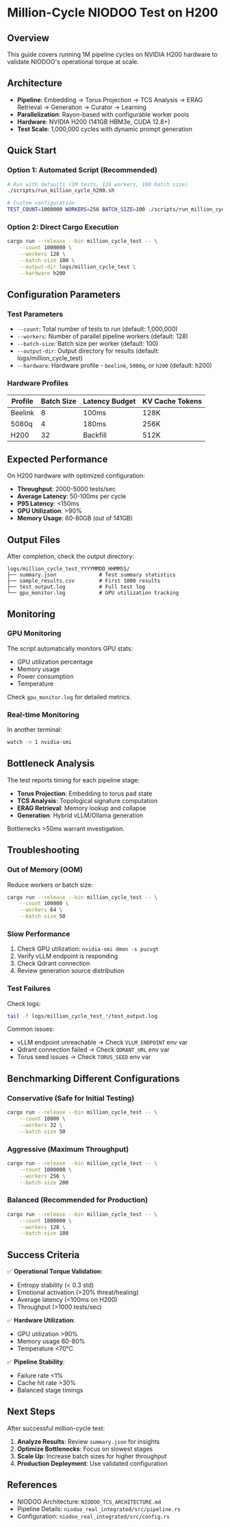 # Million-Cycle NIODOO Test on H200

## Overview

This guide covers running 1M pipeline cycles on NVIDIA H200 hardware to validate NIODOO's operational torque at scale.

## Architecture

- **Pipeline**: Embedding → Torus Projection → TCS Analysis → ERAG Retrieval → Generation → Curator → Learning
- **Parallelization**: Rayon-based with configurable worker pools
- **Hardware**: NVIDIA H200 (141GB HBM3e, CUDA 12.8+)
- **Test Scale**: 1,000,000 cycles with dynamic prompt generation

## Quick Start

### Option 1: Automated Script (Recommended)

```bash
# Run with defaults (1M tests, 128 workers, 100 batch size)
./scripts/run_million_cycle_h200.sh

# Custom configuration
TEST_COUNT=1000000 WORKERS=256 BATCH_SIZE=100 ./scripts/run_million_cycle_h200.sh
```

### Option 2: Direct Cargo Execution

```bash
cargo run --release --bin million_cycle_test -- \
    --count 1000000 \
    --workers 128 \
    --batch-size 100 \
    --output-dir logs/million_cycle_test \
    --hardware h200
```

## Configuration Parameters

### Test Parameters

- `--count`: Total number of tests to run (default: 1,000,000)
- `--workers`: Number of parallel pipeline workers (default: 128)
- `--batch-size`: Batch size per worker (default: 100)
- `--output-dir`: Output directory for results (default: logs/million_cycle_test)
- `--hardware`: Hardware profile - `beelink`, `5080q`, or `h200` (default: h200)

### Hardware Profiles

| Profile | Batch Size | Latency Budget | KV Cache Tokens |
|---------|------------|----------------|-----------------|
| Beelink | 8          | 100ms          | 128K            |
| 5080q   | 4          | 180ms          | 256K            |
| H200    | 32         | Backfill       | 512K            |

## Expected Performance

On H200 hardware with optimized configuration:

- **Throughput**: 2000-5000 tests/sec
- **Average Latency**: 50-100ms per cycle
- **P95 Latency**: <150ms
- **GPU Utilization**: >90%
- **Memory Usage**: 60-80GB (out of 141GB)

## Output Files

After completion, check the output directory:

```
logs/million_cycle_test_YYYYMMDD_HHMMSS/
├── summary.json              # Test summary statistics
├── sample_results.csv        # First 1000 results
├── test_output.log           # Full test log
└── gpu_monitor.log           # GPU utilization tracking
```

## Monitoring

### GPU Monitoring

The script automatically monitors GPU stats:
- GPU utilization percentage
- Memory usage
- Power consumption
- Temperature

Check `gpu_monitor.log` for detailed metrics.

### Real-time Monitoring

In another terminal:
```bash
watch -n 1 nvidia-smi
```

## Bottleneck Analysis

The test reports timing for each pipeline stage:

- **Torus Projection**: Embedding to torus pad state
- **TCS Analysis**: Topological signature computation
- **ERAG Retrieval**: Memory lookup and collapse
- **Generation**: Hybrid vLLM/Ollama generation

Bottlenecks >50ms warrant investigation.

## Troubleshooting

### Out of Memory (OOM)

Reduce workers or batch size:
```bash
cargo run --release --bin million_cycle_test -- \
    --count 100000 \
    --workers 64 \
    --batch-size 50
```

### Slow Performance

1. Check GPU utilization: `nvidia-smi dmon -s pucvgt`
2. Verify vLLM endpoint is responding
3. Check Qdrant connection
4. Review generation source distribution

### Test Failures

Check logs:
```bash
tail -f logs/million_cycle_test_*/test_output.log
```

Common issues:
- vLLM endpoint unreachable → Check `VLLM_ENDPOINT` env var
- Qdrant connection failed → Check `QDRANT_URL` env var
- Torus seed issues → Check `TORUS_SEED` env var

## Benchmarking Different Configurations

### Conservative (Safe for Initial Testing)
```bash
cargo run --release --bin million_cycle_test -- \
    --count 10000 \
    --workers 32 \
    --batch-size 50
```

### Aggressive (Maximum Throughput)
```bash
cargo run --release --bin million_cycle_test -- \
    --count 1000000 \
    --workers 256 \
    --batch-size 200
```

### Balanced (Recommended for Production)
```bash
cargo run --release --bin million_cycle_test -- \
    --count 1000000 \
    --workers 128 \
    --batch-size 100
```

## Success Criteria

✅ **Operational Torque Validation**:
- Entropy stability (< 0.3 std)
- Emotional activation (>20% threat/healing)
- Average latency (<100ms on H200)
- Throughput (>1000 tests/sec)

✅ **Hardware Utilization**:
- GPU utilization >90%
- Memory usage 60-80%
- Temperature <70°C

✅ **Pipeline Stability**:
- Failure rate <1%
- Cache hit rate >30%
- Balanced stage timings

## Next Steps

After successful million-cycle test:

1. **Analyze Results**: Review `summary.json` for insights
2. **Optimize Bottlenecks**: Focus on slowest stages
3. **Scale Up**: Increase batch sizes for higher throughput
4. **Production Deployment**: Use validated configuration

## References

- NIODOO Architecture: `NIODOO_TCS_ARCHITECTURE.md`
- Pipeline Details: `niodoo_real_integrated/src/pipeline.rs`
- Configuration: `niodoo_real_integrated/src/config.rs`

